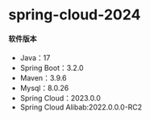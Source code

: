 # spring-cloud-2024
#### 软件版本

- Java：17
- Spring Boot：3.2.0
- Maven：3.9.6
- Mysql：8.0.26
- Spring Cloud：2023.0.0
- Spring Cloud Alibab:2022.0.0.0-RC2

